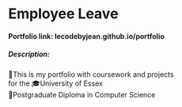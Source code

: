 # Employee Leave

#### Portfolio link: lecodebyjean.github.io/portfolio

##### Description:
📂This is my portfolio with coursework and projects <br>
for the 🎓University of Essex <br>
📜Postgraduate Diploma in Computer Science <br>
